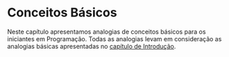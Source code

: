 # Conceitos Básicos

Neste capítulo apresentamos analogias de conceitos básicos para os iniciantes em Programação. Todas as analogias levam em consideração as analogias básicas apresentadas no [capítulo de Introdução](https://carlosbazilio.gitbooks.io/programando-na-cozinha/content/chapter1.html#analogias "Url do capítulo").